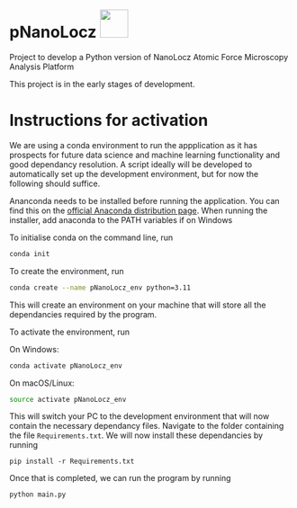 
# pNanoLocz <img src="https://github.com/Heath-AFM-Lab/pNanoLocz/assets/121131585/d7750a3c-f480-4c2e-b5fd-5317ca3dfa35" width="50">
Project to develop a Python version of NanoLocz Atomic Force Microscopy Analysis Platform 

This project is in the early stages of development.

# Instructions for activation

We are using a conda environment to run the appplication as it has prospects for future data science and machine learning functionality and good dependancy resolution. A script ideally will be developed to automatically set up the development environment, but for now the following should suffice.

Ananconda needs to be installed before running the application. You can find this on the [official Anaconda distribution page](https://www.anaconda.com/download). When running the installer, add anaconda to the PATH variables if on Windows

To initialise conda on the command line, run
```bash
conda init
```

To create the environment, run
```bash
conda create --name pNanoLocz_env python=3.11
```
This will create an environment on your machine that will store all the dependancies required by the program.

To activate the environment, run

On Windows:
```powershell
conda activate pNanoLocz_env
```

On macOS/Linux:
```bash
source activate pNanoLocz_env
```

This will switch your PC to the development environment that will now contain the necessary dependancy files. Navigate to the folder containing the file `Requirements.txt`. We will now install these dependancies by running
```conda
pip install -r Requirements.txt
```

Once that is completed, we can run the program by running
```conda
python main.py
```

